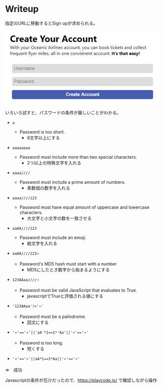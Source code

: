 # Writeup

指定のURLに移動するとSign upが求められる。

![](img/2020-11-08-02-26-28.png)

いろいろ試すと、パスワードの条件が厳しいことがわかる。

* `a`
    * Password is too short.
        * 8文字以上にする

* `aaaaaaaa`
    * Password must include more than two special characters.
        * 2つ以上の特殊文字を入れる

* `aaaa////`
    * Password must include a prime amount of numbers.
        * 素数個の数字を入れる

* `aaaa////123`
    * Password must have equal amount of uppercase and lowercase characters.
        * 大文字と小文字の数を一致させる

* `aaAA////123`
    * Password must include an emoji.
        * 絵文字を入れる

* `aaAA////123⭐`
    *  Password's MD5 hash must start with a number
        * MD5にしたとき数字から始まるようにする

* `123AAaa////⭐`
    * Password must be valid JavaScript that evaluates to True.
        * javascriptでTrueと評価される値にする

* `'123AAaa'!='⭐'`
    * Password must be a palindrome.
        * 回文にする

* `'⭐'=='⭐'||'aA'*1==1*'Aa'||'⭐'=='⭐'`
    * Password is too long.
        * 短くする

* `'⭐'=='⭐'||aA*1==1*Aa||'⭐'=='⭐'`

⇒　成功

Javascriptの条件が厄介だったので、https://playcode.io/ で確認しながら操作

<!-- sun{Pal1ndr0m1c_EcMaScRiPt} -->